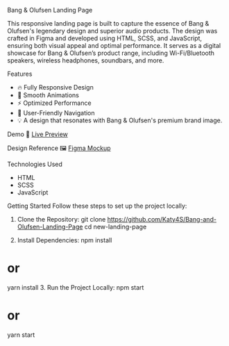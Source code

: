Bang & Olufsen Landing Page

This responsive landing page is built to capture the essence of Bang & Olufsen's legendary design and superior audio products. The design was crafted in Figma and developed using HTML, SCSS, and JavaScript, ensuring both visual appeal and optimal performance. It serves as a digital showcase for Bang & Olufsen’s product range, including Wi-Fi/Bluetooth speakers, wireless headphones, soundbars, and more.

 Features
- 🔥  Fully Responsive Design
- 🎨  Smooth Animations
- ⚡  Optimized Performance
- 📱  User-Friendly Navigation
- 💡 A design that resonates with Bang & Olufsen's premium brand image.


Demo
🔗 [Live Preview](https://katy4s.github.io/Bang-and-Olufsen-Landing-Page/)


Design Reference
🖼 [Figma Mockup](https://www.figma.com/file/DtkQmQ797hk0nI4KfMi2Uq/BOSE-New-Version?type=design&node-id=6817-212&t=ZTV6Gl8NzaWkJ4FK-0)

 Technologies Used
- HTML
- SCSS
- JavaScript




Getting Started
Follow these steps to set up the project locally:
1. Clone the Repository:
   git clone https://github.com/Katy4S/Bang-and-Olufsen-Landing-Page
   cd new-landing-page

2. Install Dependencies:
npm install
# or
yarn install
3. Run the Project Locally:
npm start
# or
yarn start